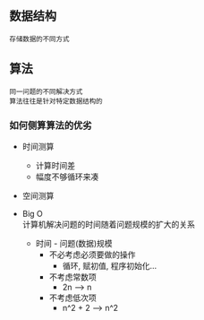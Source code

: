 ## 数据结构

    存储数据的不同方式

## 算法

    同一问题的不同解决方式
    算法往往是针对特定数据结构的

### 如何侧算算法的优劣

-   时间测算

    -   计算时间差
    -   幅度不够循环来凑

-   空间测算

-   Big O  
    计算机解决问题的时间随着问题规模的扩大的关系
    -   时间 - 问题(数据)规模
        -   不必考虑必须要做的操作
            -   循环, 赋初值, 程序初始化...
        -   不考虑常数项
            -   2n --> n
        -   不考虑低次项
            -   n^2 + 2 --> n^2

